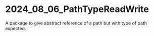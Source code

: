 # 2024_08_06_PathTypeReadWrite
A package to give abstract reference of a path but with type of path expected.
